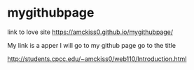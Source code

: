 # mygithubpage

link to love site https://amckiss0.github.io/mygithubpage/


My link is a apper I will go to my github page go to the title

http://students.cpcc.edu/~amckiss0/web110/Introduction.html

